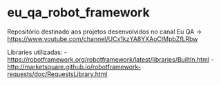 # eu_qa_robot_framework

Repositório destinado aos projetos desenvolvidos no canal Eu QA -> https://www.youtube.com/channel/UCx1kzYA8YXAoCIMpbZfLRbw

Libraries utilizadas:
    - https://robotframework.org/robotframework/latest/libraries/BuiltIn.html
    - http://marketsquare.github.io/robotframework-requests/doc/RequestsLibrary.html
    